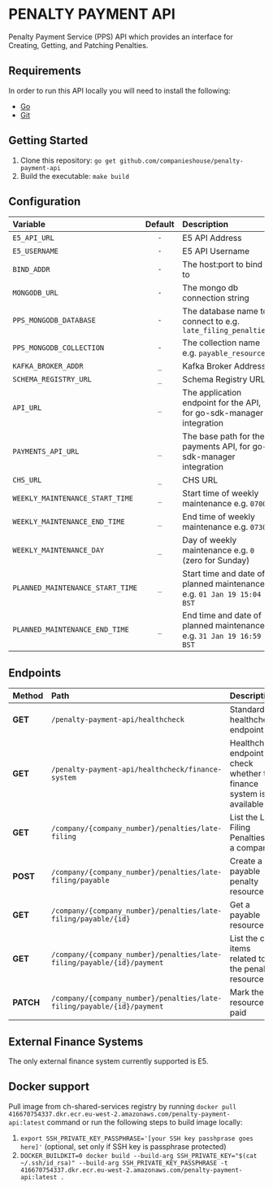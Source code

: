 # PENALTY PAYMENT API

Penalty Payment Service (PPS) API which provides an interface for Creating, Getting, and Patching Penalties.

## Requirements
In order to run this API locally you will need to install the following:

- [Go](https://golang.org/doc/install)
- [Git](https://git-scm.com/downloads)

## Getting Started
1. Clone this repository: `go get github.com/companieshouse/penalty-payment-api`
1. Build the executable: `make build`

## Configuration
| Variable                                  | Default | Description                                                           |
|:------------------------------------------|:-------:|:----------------------------------------------------------------------|
| `E5_API_URL`                              |   `-`   | E5 API Address                                                        |
| `E5_USERNAME`                             |   `-`   | E5 API Username                                                       |
| `BIND_ADDR`                               |   `-`   | The host:port to bind to                                              |
| `MONGODB_URL`                             |   `-`   | The mongo db connection string                                        |
| `PPS_MONGODB_DATABASE`                    |   `-`   | The database name to connect to e.g. `late_filing_penalties`          |
| `PPS_MONGODB_COLLECTION`                  |   `-`   | The collection name e.g. `payable_resources`                          |
| `KAFKA_BROKER_ADDR`                       |   `_`   | Kafka Broker Address                                                  |
| `SCHEMA_REGISTRY_URL`                     |   `_`   | Schema Registry URL                                                   |
| `API_URL`                                 |   `_`   | The application endpoint for the API, for go-sdk-manager integration  |
| `PAYMENTS_API_URL`                        |   `_`   | The base path for the payments API, for go-sdk-manager integration    |
| `CHS_URL`                                 |   `_`   | CHS URL                                                               |
| `WEEKLY_MAINTENANCE_START_TIME`           |   `_`   | Start time of weekly maintenance e.g. `0700`                          |
| `WEEKLY_MAINTENANCE_END_TIME`             |   `_`   | End time of weekly maintenance e.g. `0730`                            |
| `WEEKLY_MAINTENANCE_DAY`                  |   `_`   | Day of weekly maintenance e.g. `0` (zero for Sunday)                  |
| `PLANNED_MAINTENANCE_START_TIME`          |   `_`   | Start time and date of planned maintenance e.g. `01 Jan 19 15:04 BST` |
| `PLANNED_MAINTENANCE_END_TIME`            |   `_`   | End time and date of planned maintenance e.g. `31 Jan 19 16:59 BST`   |

## Endpoints
| Method    | Path                                                                   | Description                                                           |
|:----------|:-----------------------------------------------------------------------|:----------------------------------------------------------------------|
| **GET**   | `/penalty-payment-api/healthcheck`                                     | Standard healthcheck endpoint                                         |
| **GET**   | `/penalty-payment-api/healthcheck/finance-system`                      | Healthcheck endpoint to check whether the finance system is available |
| **GET**   | `/company/{company_number}/penalties/late-filing`                      | List the Late Filing Penalties for a company                          |
| **POST**  | `/company/{company_number}/penalties/late-filing/payable`              | Create a payable penalty resource                                     |
| **GET**   | `/company/{company_number}/penalties/late-filing/payable/{id}`         | Get a payable resource                                                |
| **GET**   | `/company/{company_number}/penalties/late-filing/payable/{id}/payment` | List the cost items related to the penalty resource                   |
| **PATCH** | `/company/{company_number}/penalties/late-filing/payable/{id}/payment` | Mark the resource as paid                                             |

## External Finance Systems
The only external finance system currently supported is E5.

## Docker support

Pull image from ch-shared-services registry by running `docker pull 416670754337.dkr.ecr.eu-west-2.amazonaws.com/penalty-payment-api:latest` command or run the following steps to build image locally:

1. `export SSH_PRIVATE_KEY_PASSPHRASE='[your SSH key passhprase goes here]'` (optional, set only if SSH key is passphrase protected)
2. `DOCKER_BUILDKIT=0 docker build --build-arg SSH_PRIVATE_KEY="$(cat ~/.ssh/id_rsa)" --build-arg SSH_PRIVATE_KEY_PASSPHRASE -t 416670754337.dkr.ecr.eu-west-2.amazonaws.com/penalty-payment-api:latest .`
